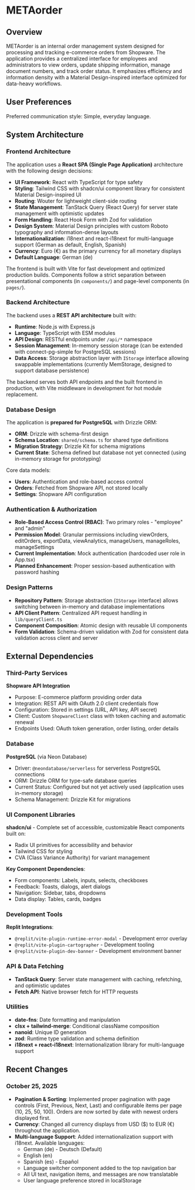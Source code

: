 # METAorder

## Overview

METAorder is an internal order management system designed for processing and tracking e-commerce orders from Shopware. The application provides a centralized interface for employees and administrators to view orders, update shipping information, manage document numbers, and track order status. It emphasizes efficiency and information density with a Material Design-inspired interface optimized for data-heavy workflows.

## User Preferences

Preferred communication style: Simple, everyday language.

## System Architecture

### Frontend Architecture

The application uses a **React SPA (Single Page Application)** architecture with the following design decisions:

- **UI Framework**: React with TypeScript for type safety
- **Styling**: Tailwind CSS with shadcn/ui component library for consistent Material Design-inspired UI
- **Routing**: Wouter for lightweight client-side routing
- **State Management**: TanStack Query (React Query) for server state management with optimistic updates
- **Form Handling**: React Hook Form with Zod for validation
- **Design System**: Material Design principles with custom Roboto typography and information-dense layouts
- **Internationalization**: i18next and react-i18next for multi-language support (German as default, English, Spanish)
- **Currency**: Euro (€) as the primary currency for all monetary displays
- **Default Language**: German (de)

The frontend is built with Vite for fast development and optimized production builds. Components follow a strict separation between presentational components (in `components/`) and page-level components (in `pages/`).

### Backend Architecture

The backend uses a **REST API architecture** built with:

- **Runtime**: Node.js with Express.js
- **Language**: TypeScript with ESM modules
- **API Design**: RESTful endpoints under `/api/*` namespace
- **Session Management**: In-memory session storage (can be extended with connect-pg-simple for PostgreSQL sessions)
- **Data Access**: Storage abstraction layer with `IStorage` interface allowing swappable implementations (currently MemStorage, designed to support database persistence)

The backend serves both API endpoints and the built frontend in production, with Vite middleware in development for hot module replacement.

### Database Design

The application is **prepared for PostgreSQL** with Drizzle ORM:

- **ORM**: Drizzle with schema-first design
- **Schema Location**: `shared/schema.ts` for shared type definitions
- **Migration Strategy**: Drizzle Kit for schema migrations
- **Current State**: Schema defined but database not yet connected (using in-memory storage for prototyping)

Core data models:
- **Users**: Authentication and role-based access control
- **Orders**: Fetched from Shopware API, not stored locally
- **Settings**: Shopware API configuration

### Authentication & Authorization

- **Role-Based Access Control (RBAC)**: Two primary roles - "employee" and "admin"
- **Permission Model**: Granular permissions including viewOrders, editOrders, exportData, viewAnalytics, manageUsers, manageRoles, manageSettings
- **Current Implementation**: Mock authentication (hardcoded user role in App.tsx)
- **Planned Enhancement**: Proper session-based authentication with password hashing

### Design Patterns

- **Repository Pattern**: Storage abstraction (`IStorage` interface) allows switching between in-memory and database implementations
- **API Client Pattern**: Centralized API request handling in `lib/queryClient.ts`
- **Component Composition**: Atomic design with reusable UI components
- **Form Validation**: Schema-driven validation with Zod for consistent data validation across client and server

## External Dependencies

### Third-Party Services

**Shopware API Integration**
- Purpose: E-commerce platform providing order data
- Integration: REST API with OAuth 2.0 client credentials flow
- Configuration: Stored in settings (URL, API key, API secret)
- Client: Custom `ShopwareClient` class with token caching and automatic renewal
- Endpoints Used: OAuth token generation, order listing, order details

### Database

**PostgreSQL** (via Neon Database)
- Driver: `@neondatabase/serverless` for serverless PostgreSQL connections
- ORM: Drizzle ORM for type-safe database queries
- Current Status: Configured but not yet actively used (application uses in-memory storage)
- Schema Management: Drizzle Kit for migrations

### UI Component Libraries

**shadcn/ui** - Complete set of accessible, customizable React components built on:
- Radix UI primitives for accessibility and behavior
- Tailwind CSS for styling
- CVA (Class Variance Authority) for variant management

**Key Component Dependencies**:
- Form components: Labels, inputs, selects, checkboxes
- Feedback: Toasts, dialogs, alert dialogs
- Navigation: Sidebar, tabs, dropdowns
- Data display: Tables, cards, badges

### Development Tools

**Replit Integrations**:
- `@replit/vite-plugin-runtime-error-modal` - Development error overlay
- `@replit/vite-plugin-cartographer` - Development tooling
- `@replit/vite-plugin-dev-banner` - Development environment banner

### API & Data Fetching

- **TanStack Query**: Server state management with caching, refetching, and optimistic updates
- **Fetch API**: Native browser fetch for HTTP requests

### Utilities

- **date-fns**: Date formatting and manipulation
- **clsx + tailwind-merge**: Conditional className composition
- **nanoid**: Unique ID generation
- **zod**: Runtime type validation and schema definition
- **i18next + react-i18next**: Internationalization library for multi-language support

## Recent Changes

### October 25, 2025
- **Pagination & Sorting**: Implemented proper pagination with page controls (First, Previous, Next, Last) and configurable items per page (10, 25, 50, 100). Orders are now sorted by date with newest orders displayed first.
- **Currency**: Changed all currency displays from USD ($) to EUR (€) throughout the application.
- **Multi-language Support**: Added internationalization support with i18next. Available languages:
  - German (de) - Deutsch (Default)
  - English (en)
  - Spanish (es) - Español
  - Language switcher component added to the top navigation bar
  - All UI text, navigation items, and messages are now translatable
  - User language preference stored in localStorage